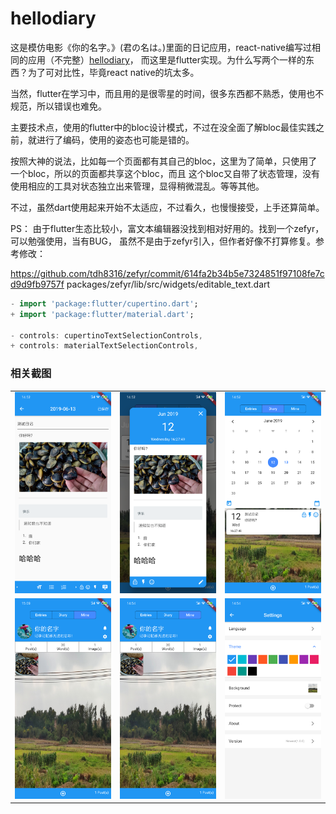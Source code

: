 # hellodiary
这是模仿电影《你的名字。》(君の名は。)里面的日记应用，react-native编写过相同的应用（不完整）[hellodiary](https://github.com/buf1024/monthproj/tree/master/thediary)，
而这里是flutter实现。为什么写两个一样的东西？为了可对比性，毕竟react native的坑太多。

当然，flutter在学习中，而且用的是很零星的时间，很多东西都不熟悉，使用也不规范，所以错误也难免。

主要技术点，使用的flutter中的bloc设计模式，不过在没全面了解bloc最佳实践之前，就进行了编码，使用的姿态也可能是错的。

按照大神的说法，比如每一个页面都有其自己的bloc，这里为了简单，只使用了一个bloc，所以的页面都共享这个bloc，而且
这个bloc又自带了状态管理，没有使用相应的工具对状态独立出来管理，显得稍微混乱。等等其他。

不过，虽然dart使用起来开始不太适应，不过看久，也慢慢接受，上手还算简单。

PS： 由于flutter生态比较小，富文本编辑器没找到相对好用的。找到一个zefyr，可以勉强使用，当有BUG，
虽然不是由于zefyr引入，但作者好像不打算修复。参考修改：

https://github.com/tdh8316/zefyr/commit/614fa2b34b5e7324851f97108fe7cd9d9fb9757f
packages/zefyr/lib/src/widgets/editable_text.dart 

```dart
- import 'package:flutter/cupertino.dart';
+ import 'package:flutter/material.dart';

- controls: cupertinoTextSelectionControls,
+ controls: materialTextSelectionControls,
```

### 相关截图
<table>
<tr>
<td><img src="https://raw.githubusercontent.com/buf1024/monthproj/master/hellodiary/assets/images/1.png" /></td>
<td><img src="https://raw.githubusercontent.com/buf1024/monthproj/master/hellodiary/assets/images/2.png" /></td>
<td><img src="https://raw.githubusercontent.com/buf1024/monthproj/master/hellodiary/assets/images/3.png" /></td>
</tr>
<tr>
<td><img src="https://raw.githubusercontent.com/buf1024/monthproj/master/hellodiary/assets/images/4.png" /></td>
<td><img src="https://raw.githubusercontent.com/buf1024/monthproj/master/hellodiary/assets/images/5.png" /></td>
<td><img src="https://raw.githubusercontent.com/buf1024/monthproj/master/hellodiary/assets/images/6.png" /></td>
</tr>
</table>
